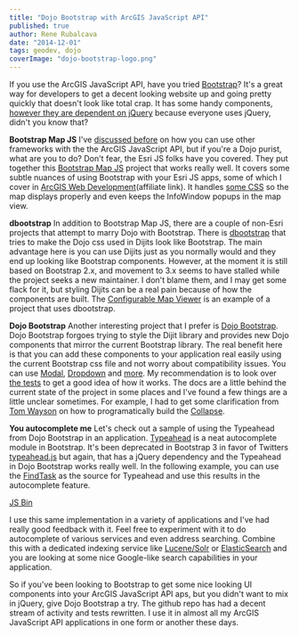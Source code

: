 ```yaml
---
title: "Dojo Bootstrap with ArcGIS JavaScript API"
published: true
author: Rene Rubalcava
date: "2014-12-01"
tags: geodev, dojo
coverImage: "dojo-bootstrap-logo.png"
---
```


If you use the ArcGIS JavaScript API, have you tried [Bootstrap](http://getbootstrap.com/)? It's a great way for developers to get a decent looking website up and going pretty quickly that doesn't look like total crap. It has some handy components, [however they are dependent on jQuery](http://getbootstrap.com/javascript/) because everyone uses jQuery, didn't you know that?

**Bootstrap Map JS** I've [discussed before](https://odoe.net/blog/using-angularjs-with-arcgis-api-for-javascript/) on how you can use other frameworks with the the ArcGIS JavaScript API, but if you're a Dojo purist, what are you to do? Don't fear, the Esri JS folks have you covered. They put together this [Bootstrap Map JS](https://github.com/Esri/bootstrap-map-js) project that works really well. It covers some subtle nuances of using Bootstrap with your Esri JS apps, some of which I cover in [ArcGIS Web Development](http://www.manning.com/rubalcava/?a_aid=rrubalcava)(affiliate link). It handles [some CSS](https://github.com/Esri/bootstrap-map-js/blob/master/src/css/bootstrapmap.css) so the map displays properly and even keeps the InfoWindow popups in the map view.

**dbootstrap** In addition to Bootstrap Map JS, there are a couple of non-Esri projects that attempt to marry Dojo with Bootstrap. There is [dbootstrap](https://github.com/martinpengellyphillips/dbootstrap) that tries to make the Dojo css used in Dijits look like Bootstrap. The main advantage here is you can use Dijits just as you normally would and they end up looking like Bootstrap components. However, at the moment it is still based on Bootstrap 2.x, and movement to 3.x seems to have stalled while the project seeks a new maintainer. I don't blame them, and I may get some flack for it, but styling Dijits can be a real pain because of how the components are built. The [Configurable Map Viewer](https://github.com/cmv/cmv-app) is an example of a project that uses dbootstrap.

**Dojo Bootstrap** Another interesting project that I prefer is [Dojo Bootstrap](https://github.com/xsokev/Dojo-Bootstrap). Dojo Bootstrap forgoes trying to style the Dijit library and provides new Dojo components that mirror the current Bootstrap library. The real benefit here is that you can add these components to your application real easily using the current Bootstrap css file and not worry about compatibility issues. You can use [Modal](http://xsokev.github.io/Dojo-Bootstrap/modal.html), [Dropdown](http://xsokev.github.io/Dojo-Bootstrap/dropdown.html) and [more](http://xsokev.github.io/Dojo-Bootstrap/). My recommendation is to look over [the tests](https://github.com/xsokev/Dojo-Bootstrap/tree/master/tests) to get a good idea of how it works. The docs are a little behind the current state of the project in some places and I've found a few things are a little unclear sometimes. For example, I had to get some clarification from [Tom Wayson](https://twitter.com/tomwayson/status/529317224952389632) on how to programatically build the [Collapse](http://jsfiddle.net/tomwayson/yLxg5e5m/).

**You autocomplete me** Let's check out a sample of using the Typeahead from Dojo Bootstrap in an application. [Typeahead](http://xsokev.github.io/Dojo-Bootstrap/typeahead.html) is a neat autocomplete module in Bootstrap. It's been deprecated in Bootstrap 3 in favor of Twitters [typeahead.js](https://github.com/twitter/typeahead.js/) but again, that has a jQuery dependency and the Typeahead in Dojo Bootstrap works really well. In the following example, you can use the [FindTask](https://developers.arcgis.com/javascript/jsapi/findtask-amd.html) as the source for Typeahead and use this results in the autocomplete feature.

[JS Bin](http://jsbin.com/sesacitafa/1/embed?js,output)

I use this same implementation in a variety of applications and I've had really good feedback with it. Feel free to experiment with it to do autocomplete of various services and even address searching. Combine this with a dedicated indexing service like [Lucene/Solr](http://lucene.apache.org/) or [ElasticSearch](http://www.elasticsearch.org/) and you are looking at some nice Google-like search capabilities in your application.

So if you've been looking to Bootstrap to get some nice looking UI components into your ArcGIS JavaScript API aps, but you didn't want to mix in jQuery, give Dojo Bootstrap a try. The github repo has had a decent stream of activity and tests rewritten. I use it in almost all my ArcGIS JavaScript API applications in one form or another these days.
